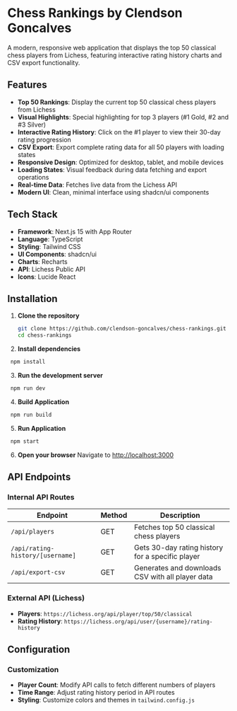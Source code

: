 # Chess Rankings by Clendson Goncalves

A modern, responsive web application that displays the top 50 classical chess players from Lichess, featuring interactive rating history charts and CSV export functionality.

## Features

- **Top 50 Rankings**: Display the current top 50 classical chess players from Lichess
- **Visual Highlights**: Special highlighting for top 3 players (#1 Gold, #2 and #3 Silver)
- **Interactive Rating History**: Click on the #1 player to view their 30-day rating progression
- **CSV Export**: Export complete rating data for all 50 players with loading states
- **Responsive Design**: Optimized for desktop, tablet, and mobile devices
- **Loading States**: Visual feedback during data fetching and export operations
- **Real-time Data**: Fetches live data from the Lichess API
- **Modern UI**: Clean, minimal interface using shadcn/ui components

## Tech Stack

- **Framework**: Next.js 15 with App Router
- **Language**: TypeScript
- **Styling**: Tailwind CSS
- **UI Components**: shadcn/ui
- **Charts**: Recharts
- **API**: Lichess Public API
- **Icons**: Lucide React

## Installation

1. **Clone the repository**
   ```bash
   git clone https://github.com/clendson-goncalves/chess-rankings.git
   cd chess-rankings
   ```

2. **Install dependencies**
  ```bash
   npm install
   ```

3. **Run the development server**
  ```bash
   npm run dev
   ```

4. **Build Application**
  ```bash
   npm run build
   ```
5. **Run Application**
  ```bash
   npm start
   ```

6. **Open your browser**
   Navigate to [http://localhost:3000](http://localhost:3000)

## API Endpoints

### Internal API Routes

| Endpoint | Method | Description |
|----------|--------|-------------|
| `/api/players` | GET | Fetches top 50 classical chess players |
| `/api/rating-history/[username]` | GET | Gets 30-day rating history for a specific player |
| `/api/export-csv` | GET | Generates and downloads CSV with all player data |

### External API (Lichess)

- **Players**: `https://lichess.org/api/player/top/50/classical`
- **Rating History**: `https://lichess.org/api/user/{username}/rating-history`

## Configuration

### Customization
- **Player Count**: Modify API calls to fetch different numbers of players
- **Time Range**: Adjust rating history period in API routes
- **Styling**: Customize colors and themes in `tailwind.config.js`